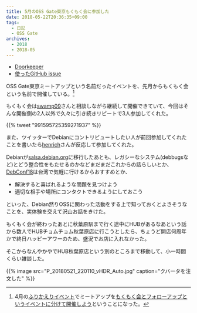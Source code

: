 ```yaml
---
title: 5月のOSS Gate東京もくもく会に参加した
date: 2018-05-22T20:36:35+09:00
tags:
  - 日記
  - OSS Gate
archives:
  - 2018
  - 2018-05
---
```


* [Doorkeeper](https://oss-gate.doorkeeper.jp/events/74026)
* [使ったGitHub issue](https://github.com/oss-gate/workshop/issues/833)

OSS Gate東京ミートアップという名前だったイベントを、先月からもくもく会という名前で開催している。[^補足]

もくもく会は[swamp09](https://github.com/swamp09)さんと相談しながら継続して開催できていて、今回はそんな開催側の2人以外で久々に引き続きリピートで3人参加してくれた。

{{% tweet "991595725359271937" %}}

また、ツイッターでDebianにコントリビュートしたい人が前回参加してくれたことを書いたら[henrich](https://henrich.github.io/blog/)さんが反応して参加してくれた。

Debianが[salsa.debian.org](https://salsa.debian.org/public)に移行したあとも、レガシーなシステム(debbugsなど)とどう整合性をもたせるのかなどまだまだこれからの話らしいとか、[DebConf18](https://debconf18.debconf.org)は台湾で気軽に行けるからおすすめとか、

* 解決すると喜ばれるような問題を見つけよう
* 適切な相手や場所にコンタクトできるようにしておこう

といった、Debian然りOSSに関わった活動をする上で知っておくとよさそうなことを、実体験を交えて沢山お話をきけた。

もくもく会が終わったあとに秋葉原駅まで行く途中にHUBがあるなあという話から数人でHUBチョムチョム秋葉原店に行こうとしたら、ちょうど開店何周年かで終日ハッピーアワーのため、盛況でお店に入れなかった。

そこからなんやかやでHUB秋葉原店という別のところまで移動して、小一時間くらい雑談した。

{{% image src="P_20180521_220110_vHDR_Auto.jpg" caption="クバータを注文した" %}}

[^補足]: 4月の[ふりかえりイベント](https://oss-gate.doorkeeper.jp/events/72010)でミートアップを[もくもく会とフォローアップというイベントに分けて開催しよう](https://github.com/oss-gate/retrospective/issues/97)ということになった。
